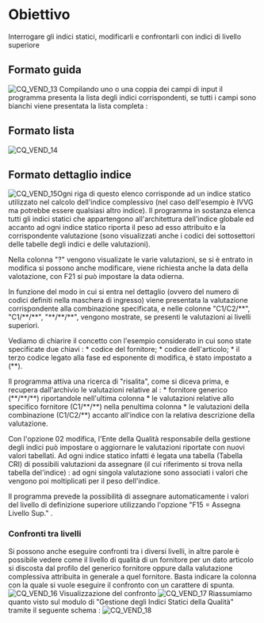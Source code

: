 # Obiettivo
Interrogare gli indici statici, modificarli e confrontarli con indici di livello superiore

## Formato guida
![CQ_VEND_13](http://doc.smeup.com/immagini/MBDOC_OGG-P_CQVR70/CQ_VEND_13.png)
Compilando uno o una coppia dei campi di input il programma presenta la lista degli indici corrispondenti, se tutti i campi sono bianchi viene presentata la lista completa : 

## Formato lista
![CQ_VEND_14](http://doc.smeup.com/immagini/MBDOC_OGG-P_CQVR70/CQ_VEND_14.png)
## Formato dettaglio indice
![CQ_VEND_15](http://doc.smeup.com/immagini/MBDOC_OGG-P_CQVR70/CQ_VEND_15.png)Ogni riga di questo elenco corrisponde ad un indice statico utilizzato nel calcolo dell'indice complessivo (nel caso dell'esempio è IVVG ma potrebbe essere qualsiasi altro indice). Il programma in sostanza elenca tutti gli indici statici che appartengono all'architettura dell'indice globale ed accanto ad ogni indice statico riporta il peso ad esso attribuito e la corrispondente valutazione (sono visualizzati anche i codici dei sottosettori delle tabelle degli indici e delle valutazioni).

Nella colonna "?" vengono visualizate le varie valutazioni, se si è entrato in modifica si possono anche modificare, viene richiesta anche la data della valotazione, con F21 si può impostare la data odierna.

In funzione del modo in cui si entra nel dettaglio (ovvero del numero di codici definiti nella maschera di ingresso) viene presentata la valutazione corrispondente alla combinazione specificata, e nelle colonne   "C1/C2/\*\*", "C1/\*\*/\*\*", "\*\*/\*\*/\*\*", vengono mostrate, se presenti le valutazioni ai livelli superiori.

Vediamo di chiarire il concetto con l'esempio considerato in cui sono state specificate due chiavi : 
 \* codice del fornitore;
 \* codice dell'articolo;
 \* il terzo codice legato alla fase ed esponente di modifica, è stato impostato a (\*\*).

Il programma attiva una ricerca di "risalita", come si diceva prima, e recupera dall'archivio le valutazioni relative al : 
 \* fornitore generico (\*\*/\*\*/\*\*) riportandole nell'ultima colonna
 \* le valutazioni relative allo specifico fornitore (C1/\*\*/\*\*) nella penultima colonna
 \* le valutazioni della combinazione (C1/C2/\*\*) accanto all'indice con la relativa descrizione della valutazione.

Con l'opzione 02 modifica, l'Ente della Qualità responsabile della gestione degli indici può impostare o aggiornare le valutazioni riportate con nuovi valori tabellati. Ad ogni indice statico infatti é legata una tabella (Tabella CRI) di possibili valutazioni da assegnare (il cui riferimento si trova nella tabella del'indice) :  ad ogni singola  valutazione sono associati i valori che vengono poi moltiplicati per il peso dell'indice.

Il programma prevede la possibilità di assegnare automaticamente i valori del livello di definizione superiore utilizzando l'opzione "F15 = Assegna Livello Sup." .

### Confronti tra livelli
Si possono anche eseguire confronti tra i diversi livelli, in altre parole è possibile vedere come il livello di qualità di un fornitore per un dato articolo si discosta dal profilo del generico fornitore oppure dalla valutazione complessiva attribuita in generale a quel fornitore.
Basta indicare la colonna con la quale si vuole eseguire il confronto con un carattere di spunta.
![CQ_VEND_16](http://doc.smeup.com/immagini/MBDOC_OGG-P_CQVR70/CQ_VEND_16.png)
Visualizzazione del confronto
![CQ_VEND_17](http://doc.smeup.com/immagini/MBDOC_OGG-P_CQVR70/CQ_VEND_17.png)
Riassumiamo quanto visto sul modulo di "Gestione degli Indici Statici della Qualità"  tramite il seguente schema : 
![CQ_VEND_18](http://doc.smeup.com/immagini/MBDOC_OGG-P_CQVR70/CQ_VEND_18.png)